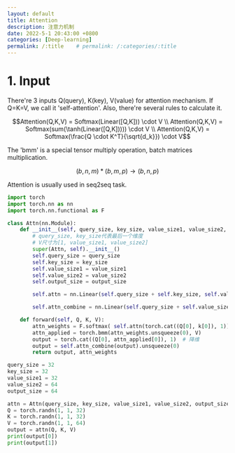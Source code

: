 ```yaml
---
layout: default
title: Attention
description: 注意力机制
date: 2022-5-1 20:43:00 +0800
categories: [Deep-learning]
permalink: /:title    # permalink: /:categories/:title
---
```


# 1. Input

There're 3 inputs Q(query), K(key), V(value) for attention mechanism. If Q=K=V, we call it 'self-attention'. Also, there're several rules to calculate it.

$$Attention(Q,K,V) = Softmax(Linear([Q,K])) \cdot V \\
Attention(Q,K,V) = Softmax(sum(\tanh(Linear([Q,K])))) \cdot V \\
Attention(Q,K,V) = Softmax(\frac{Q \cdot K^T}{\sqrt{d_k}}) \cdot V$$

The 'bmm' is a special tensor multiply operation, batch matrices multiplication.

$$(b, n, m)*(b, m, p) \rightarrow (b, n, p)$$

Attention is usually used in seq2seq task.

```python
import torch
import torch.nn as nn
import torch.nn.functional as F

class Attn(nn.Module):
    def __init__(self, query_size, key_size, value_size1, value_size2, output_size):
        # query_size, key_size代表最后一个维度
        # V尺寸为[1, value_size1, value_size2]
        super(Attn, self).__init__()
        self.query_size = query_size
        self.key_size = key_size
        self.value_size1 = value_size1
        self.value_size2 = value_size2
        self.output_size = output_size

        self.attn = nn.Linear(self.query_size + self.key_size, self.value_size1)

        self.attn_combine = nn.Linear(self.query_size + self.value_size2, self.outpu_size)

    def forward(self, Q, K, V):
        attn_weights = F.softmax( self.attn(torch.cat((Q[0], k[0]), 1)) , dim=1)
        attn_applied = torch.bmm(attn_weights.unsqueeze(0), V)
        output = torch.cat((Q[0], attn_applied[0]), 1)  # 降维
        output = self.attn_combine(output).unsqueeze(0)
        return output, attn_weights

query_size = 32
key_size = 32
value_size1 = 32
value_size2 = 64
output_size = 64

attn = Attn(query_size, key_size, value_size1, value_size2, output_size)
Q = torch.randn(1, 1, 32)
K = torch.randn(1, 1, 32)
V = torch.randn(1, 1, 64)
output = attn(Q, K, V)
print(output[0])
print(output[1])
```